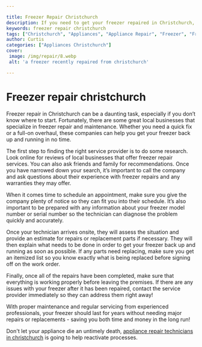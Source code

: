```yaml
---

title: Freezer Repair Christchurch
description: If you need to get your freezer repaired in Christchurch, this post will give you great tips on which local businesses to contact and why you should seek their help; read on to find out more!
keywords: freezer repair christchurch
tags: ["Christchurch", "Appliances", "Appliance Repair", "Freezer", "Freezer"]
author: Curtis
categories: ["Appliances Christchurch"]
cover: 
 image: /img/repair/8.webp
 alt: 'a freezer recently repaired from christchurch'

---
```


# Freezer repair christchurch

Freezer repair in Christchurch can be a daunting task, especially if you don’t know where to start. Fortunately, there are some great local businesses that specialize in freezer repair and maintenance. Whether you need a quick fix or a full-on overhaul, these companies can help you get your freezer back up and running in no time. 

The first step to finding the right service provider is to do some research. Look online for reviews of local businesses that offer freezer repair services. You can also ask friends and family for recommendations. Once you have narrowed down your search, it’s important to call the company and ask questions about their experience with freezer repairs and any warranties they may offer. 

When it comes time to schedule an appointment, make sure you give the company plenty of notice so they can fit you into their schedule. It’s also important to be prepared with any information about your freezer model number or serial number so the technician can diagnose the problem quickly and accurately. 

Once your technician arrives onsite, they will assess the situation and provide an estimate for repairs or replacement parts if necessary. They will then explain what needs to be done in order to get your freezer back up and running as soon as possible. If any parts need replacing, make sure you get an itemized list so you know exactly what is being replaced before signing off on the work order. 

Finally, once all of the repairs have been completed, make sure that everything is working properly before leaving the premises. If there are any issues with your freezer after it has been repaired, contact the service provider immediately so they can address them right away! 

With proper maintenance and regular servicing from experienced professionals, your freezer should last for years without needing major repairs or replacements - saving you both time and money in the long run!

Don't let your appliance die an untimely death, <a href="/pages/appliance-repair-technicians/new-zealand/christchurch/">appliance repair technicians in christchurch</a> is going to help reactivate processes.